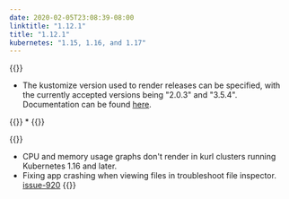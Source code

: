 ```yaml
---
date: 2020-02-05T23:08:39-08:00
linktitle: "1.12.1"
title: "1.12.1"
kubernetes: "1.15, 1.16, and 1.17"
---
```

{{<features>}}
* The kustomize version used to render releases can be specified, with the currently accepted versions being "2.0.3" and "3.5.4". Documentation can be found [here](https://kots.io/reference/v1beta1/application/).

{{<changes>}}
* 
{{</changes>}}

{{<fixes>}}
* CPU and memory usage graphs don't render in kurl clusters running Kubernetes 1.16 and later.
* Fixing app crashing when viewing files in troubleshoot file inspector. [issue-920](https://github.com/replicatedhq/kotsadm/issues/920)
{{</fixes>}}
